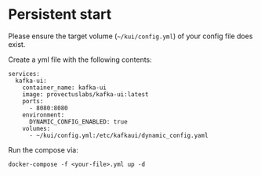 # Persistent start

Please ensure the target volume (`~/kui/config.yml`) of your config file does exist.

Create a yml file with the following contents:

```
services:
  kafka-ui:
    container_name: kafka-ui
    image: provectuslabs/kafka-ui:latest
    ports:
      - 8080:8080
    environment:
      DYNAMIC_CONFIG_ENABLED: true
    volumes:
      - ~/kui/config.yml:/etc/kafkaui/dynamic_config.yaml
```

Run the compose via:

`docker-compose -f <your-file>.yml up -d`
